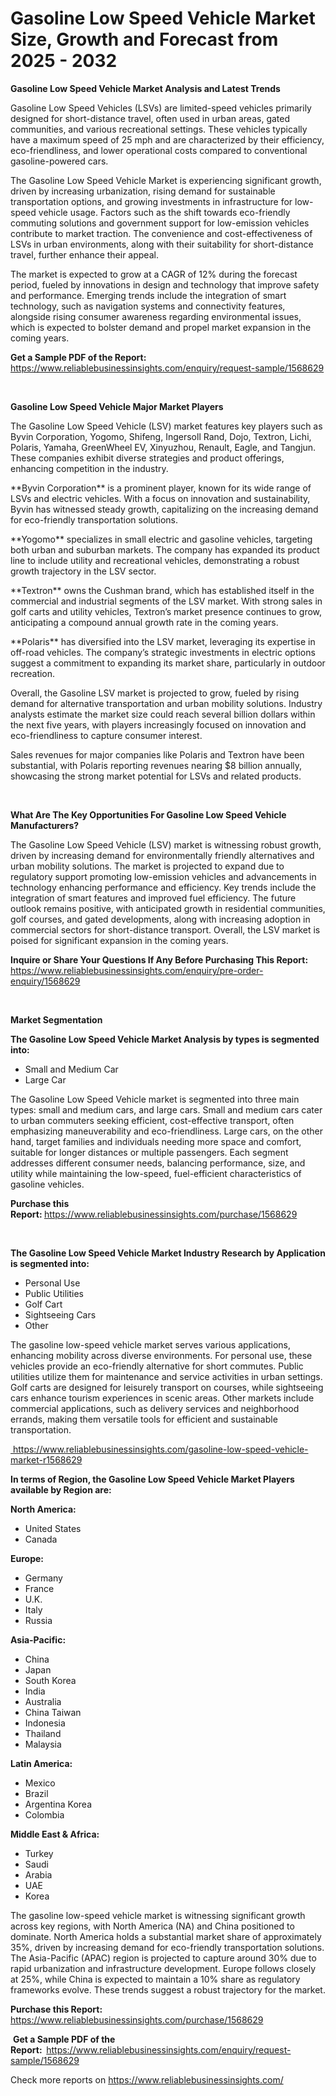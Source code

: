 <p><h1>Gasoline Low Speed Vehicle Market Size, Growth and Forecast from 2025 - 2032</h1></p><p><strong>Gasoline Low Speed Vehicle Market Analysis and Latest Trends</strong></p>
<p><p>Gasoline Low Speed Vehicles (LSVs) are limited-speed vehicles primarily designed for short-distance travel, often used in urban areas, gated communities, and various recreational settings. These vehicles typically have a maximum speed of 25 mph and are characterized by their efficiency, eco-friendliness, and lower operational costs compared to conventional gasoline-powered cars. </p><p>The Gasoline Low Speed Vehicle Market is experiencing significant growth, driven by increasing urbanization, rising demand for sustainable transportation options, and growing investments in infrastructure for low-speed vehicle usage. Factors such as the shift towards eco-friendly commuting solutions and government support for low-emission vehicles contribute to market traction. The convenience and cost-effectiveness of LSVs in urban environments, along with their suitability for short-distance travel, further enhance their appeal.</p><p>The market is expected to grow at a CAGR of 12% during the forecast period, fueled by innovations in design and technology that improve safety and performance. Emerging trends include the integration of smart technology, such as navigation systems and connectivity features, alongside rising consumer awareness regarding environmental issues, which is expected to bolster demand and propel market expansion in the coming years.</p></p>
<p><strong>Get a Sample PDF of the Report:&nbsp;</strong> <a href="https://www.reliablebusinessinsights.com/enquiry/request-sample/1568629?utm_campaign=3148&utm_medium=2&utm_source=Github&utm_content=ia&utm_term=25032025&utm_id=gasoline-low-speed-vehicle">https://www.reliablebusinessinsights.com/enquiry/request-sample/1568629</a></p>
<p>&nbsp;</p>
<p><strong>Gasoline Low Speed Vehicle Major Market Players</strong></p>
<p><p>The Gasoline Low Speed Vehicle (LSV) market features key players such as Byvin Corporation, Yogomo, Shifeng, Ingersoll Rand, Dojo, Textron, Lichi, Polaris, Yamaha, GreenWheel EV, Xinyuzhou, Renault, Eagle, and Tangjun. These companies exhibit diverse strategies and product offerings, enhancing competition in the industry.</p><p>**Byvin Corporation** is a prominent player, known for its wide range of LSVs and electric vehicles. With a focus on innovation and sustainability, Byvin has witnessed steady growth, capitalizing on the increasing demand for eco-friendly transportation solutions. </p><p>**Yogomo** specializes in small electric and gasoline vehicles, targeting both urban and suburban markets. The company has expanded its product line to include utility and recreational vehicles, demonstrating a robust growth trajectory in the LSV sector.</p><p>**Textron** owns the Cushman brand, which has established itself in the commercial and industrial segments of the LSV market. With strong sales in golf carts and utility vehicles, Textron’s market presence continues to grow, anticipating a compound annual growth rate in the coming years.</p><p>**Polaris** has diversified into the LSV market, leveraging its expertise in off-road vehicles. The company’s strategic investments in electric options suggest a commitment to expanding its market share, particularly in outdoor recreation.</p><p>Overall, the Gasoline LSV market is projected to grow, fueled by rising demand for alternative transportation and urban mobility solutions. Industry analysts estimate the market size could reach several billion dollars within the next five years, with players increasingly focused on innovation and eco-friendliness to capture consumer interest.</p><p>Sales revenues for major companies like Polaris and Textron have been substantial, with Polaris reporting revenues nearing $8 billion annually, showcasing the strong market potential for LSVs and related products.</p></p>
<p>&nbsp;</p>
<p><strong>What Are The Key Opportunities For Gasoline Low Speed Vehicle Manufacturers?</strong></p>
<p><p>The Gasoline Low Speed Vehicle (LSV) market is witnessing robust growth, driven by increasing demand for environmentally friendly alternatives and urban mobility solutions. The market is projected to expand due to regulatory support promoting low-emission vehicles and advancements in technology enhancing performance and efficiency. Key trends include the integration of smart features and improved fuel efficiency. The future outlook remains positive, with anticipated growth in residential communities, golf courses, and gated developments, along with increasing adoption in commercial sectors for short-distance transport. Overall, the LSV market is poised for significant expansion in the coming years.</p></p>
<p><strong>Inquire or Share Your Questions If Any Before Purchasing This Report:</strong> <a href="https://www.reliablebusinessinsights.com/enquiry/pre-order-enquiry/1568629?utm_campaign=3148&utm_medium=2&utm_source=Github&utm_content=ia&utm_term=25032025&utm_id=gasoline-low-speed-vehicle">https://www.reliablebusinessinsights.com/enquiry/pre-order-enquiry/1568629</a></p>
<p>&nbsp;</p>
<p><strong>Market Segmentation</strong></p>
<p><strong>The Gasoline Low Speed Vehicle Market Analysis by types is segmented into:</strong></p>
<p><ul><li>Small and Medium Car</li><li>Large Car</li></ul></p>
<p><p>The Gasoline Low Speed Vehicle market is segmented into three main types: small and medium cars, and large cars. Small and medium cars cater to urban commuters seeking efficient, cost-effective transport, often emphasizing maneuverability and eco-friendliness. Large cars, on the other hand, target families and individuals needing more space and comfort, suitable for longer distances or multiple passengers. Each segment addresses different consumer needs, balancing performance, size, and utility while maintaining the low-speed, fuel-efficient characteristics of gasoline vehicles.</p></p>
<p><strong>Purchase this Report:&nbsp;</strong><a href="https://www.reliablebusinessinsights.com/purchase/1568629?utm_campaign=3148&utm_medium=2&utm_source=Github&utm_content=ia&utm_term=25032025&utm_id=gasoline-low-speed-vehicle">https://www.reliablebusinessinsights.com/purchase/1568629</a></p>
<p>&nbsp;</p>
<p><strong>The Gasoline Low Speed Vehicle Market Industry Research by Application is segmented into:</strong></p>
<p><ul><li>Personal Use</li><li>Public Utilities</li><li>Golf Cart</li><li>Sightseeing Cars</li><li>Other</li></ul></p>
<p><p>The gasoline low-speed vehicle market serves various applications, enhancing mobility across diverse environments. For personal use, these vehicles provide an eco-friendly alternative for short commutes. Public utilities utilize them for maintenance and service activities in urban settings. Golf carts are designed for leisurely transport on courses, while sightseeing cars enhance tourism experiences in scenic areas. Other markets include commercial applications, such as delivery services and neighborhood errands, making them versatile tools for efficient and sustainable transportation.</p></p>
<p><a href="https://www.reliablebusinessinsights.com/gasoline-low-speed-vehicle-market-r1568629?utm_campaign=3148&utm_medium=2&utm_source=Github&utm_content=ia&utm_term=25032025&utm_id=gasoline-low-speed-vehicle">&nbsp;https://www.reliablebusinessinsights.com/gasoline-low-speed-vehicle-market-r1568629</a></p>
<p><strong>In terms of Region, the Gasoline Low Speed Vehicle Market Players available by Region are:</strong></p>
<p>
    <p> <strong> North America: </strong>
        <ul>
            <li>United States</li>
            <li>Canada</li>
        </ul>
        </p> 
    <p> <strong> Europe: </strong>
        <ul>
            <li>Germany</li>
            <li>France</li>
            <li>U.K.</li>
            <li>Italy</li>
            <li>Russia</li>
        </ul>
        </p> 
    <p> <strong> Asia-Pacific: </strong>
        <ul>
            <li>China</li>
            <li>Japan</li>
            <li>South Korea</li>
            <li>India</li>
            <li>Australia</li>
            <li>China Taiwan</li>
            <li>Indonesia</li>
            <li>Thailand</li>
            <li>Malaysia</li>
        </ul>
        </p> 
    <p> <strong> Latin America: </strong>
        <ul>
            <li>Mexico</li>
            <li>Brazil</li>
            <li>Argentina Korea</li>
            <li>Colombia</li>
        </ul>
        </p> 
    <p> <strong> Middle East & Africa: </strong>
        <ul>
            <li>Turkey</li>
            <li>Saudi</li>
            <li>Arabia</li>
            <li>UAE</li>
            <li>Korea</li>
        </ul>
    </p>
    </p>
<p><p>The gasoline low-speed vehicle market is witnessing significant growth across key regions, with North America (NA) and China positioned to dominate. North America holds a substantial market share of approximately 35%, driven by increasing demand for eco-friendly transportation solutions. The Asia-Pacific (APAC) region is projected to capture around 30% due to rapid urbanization and infrastructure development. Europe follows closely at 25%, while China is expected to maintain a 10% share as regulatory frameworks evolve. These trends suggest a robust trajectory for the market.</p></p>
<p><strong>Purchase this Report: </strong><a href="https://www.reliablebusinessinsights.com/purchase/1568629?utm_campaign=3148&utm_medium=2&utm_source=Github&utm_content=ia&utm_term=25032025&utm_id=gasoline-low-speed-vehicle">https://www.reliablebusinessinsights.com/purchase/1568629</a></p>
<p>&nbsp;<strong>Get a Sample PDF of the Report:&nbsp;&nbsp;</strong><a href="https://www.reliablebusinessinsights.com/enquiry/request-sample/1568629?utm_campaign=3148&utm_medium=2&utm_source=Github&utm_content=ia&utm_term=25032025&utm_id=gasoline-low-speed-vehicle">https://www.reliablebusinessinsights.com/enquiry/request-sample/1568629</a></p>
<p><strong></strong></p>
<p>Check more reports on <a href="https://www.reliablebusinessinsights.com/?utm_campaign=3148&utm_medium=2&utm_source=Github&utm_content=ia&utm_term=25032025&utm_id=gasoline-low-speed-vehicle">https://www.reliablebusinessinsights.com/</a></p>